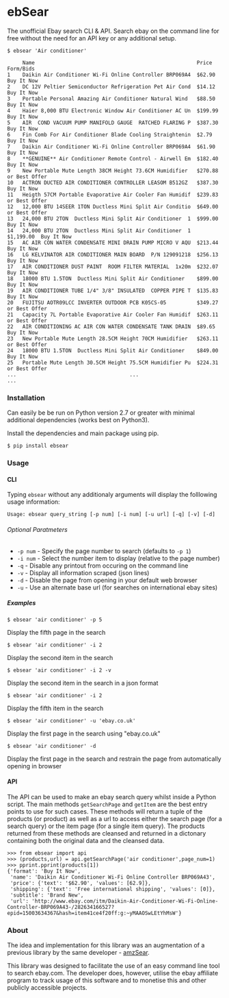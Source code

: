 # ebSear

The unofficial Ebay search CLI & API. Search ebay on the command line for free without the need for an API key or any additional setup.


```
$ ebsear 'Air conditioner'
```


```
     Name                                                     Price      Form/Bids
1    Daikin Air Conditioner Wi-Fi Online Controller BRP069A4  $62.90     Buy It Now
2    DC 12V Peltier Semiconductor Refrigeration Pet Air Cond  $14.12     Buy It Now
3    Portable Personal Amazing Air Conditioner Natural Wind   $88.50     Buy It Now
4    Haier 8,000 BTU Electronic Window Air Conditioner AC Un  $199.99    Buy It Now
5    AIR  COND VACUUM PUMP MANIFOLD GAUGE  RATCHED FLARING P  $387.30    Buy It Now
6    Fin Comb For Air Conditioner Blade Cooling Straightenin  $2.79      Buy It Now
7    Daikin Air Conditioner Wi-Fi Online Controller BRP069A4  $61.90     Buy It Now
8    **GENUINE** Air Conditioner Remote Control - Airwell Em  $182.40    Buy It Now
9    New Portable Mute Length 38CM Height 73.6CM Humidifier   $270.88    or Best Offer
10   ACTRON DUCTED AIR CONDITIONER CONTROLLER LEASOM B512GZ   $387.30    Buy It Now
11   Heigth 57CM Portable Evaporative Air Cooler Fan Humidif  $239.83    or Best Offer
12   12,000 BTU 14SEER 1TON Ductless Mini Split Air Conditio  $649.00    or Best Offer
13   24,000 BTU 2TON  Ductless Mini Split Air Conditioner  1  $999.00    Buy It Now
14   24,000 BTU 2TON  Ductless Mini Split Air Conditioner  1  $1,199.00  Buy It Now
15   AC AIR CON WATER CONDENSATE MINI DRAIN PUMP MICRO V AQU  $213.44    Buy It Now
16   LG KELVINATOR AIR CONDITIONER MAIN BOARD  P/N 129091218  $256.13    Buy It Now
17   AIR CONDITIONER DUST PAINT  ROOM FILTER MATERIAL  1x20m  $232.07    Buy It Now
18   18000 BTU 1.5TON  Ductless Mini Split Air Conditioner    $899.00    Buy It Now
19   AIR CONDITIONER TUBE 1/4" 3/8" INSULATED  COPPER PIPE T  $135.83    Buy It Now
20   FUJITSU AOTR09LCC INVERTER OUTDOOR PCB K05CS-05          $349.27    or Best Offer
21   Capacity 7L Portable Evaporative Air Cooler Fan Humidif  $263.11    or Best Offer
22   AIR CONDITIONING AC AIR CON WATER CONDENSATE TANK DRAIN  $89.65     Buy It Now
23   New Portable Mute Length 28.5CM Height 70CM Humidifier   $263.11    or Best Offer
24   18000 BTU 1.5TON  Ductless Mini Split Air Conditioner    $849.00    Buy It Now
25   Portable Mute Length 30.5CM Height 75.5CM Humidifier Pu  $224.31    or Best Offer
...										...									...
```

### Installation

Can easily be be run on Python version 2.7 or greater with minimal additional dependencies (works best on Python3).

Install the dependencies and main package using pip.

```
$ pip install ebsear
```

### Usage

#### CLI
Typing `ebsear` without any additionaly arguments will display the folllowing usage information:

```
Usage: ebsear query_string [-p num] [-i num] [-u url] [-q] [-v] [-d]
```
###### Optional Paratmeters
- `-p num` - Specify the page number to search (defaults to `-p 1`)
- `-i num` - Select the number item to display (relative to the page number)
- `-q` - Disable any printout from occuring on the command line
- `-v` - Display all information scraped (json lines)
- `-d` - Disable the page from opening in your default web browser
- `-u` - Use an alternate base url (for searches on international ebay sites)

##### Examples
```
$ ebsear 'air conditioner' -p 5
```
Display the fifth page in the search


```
$ ebsear 'air conditioner' -i 2
```
Display the second item in the search


```
$ ebsear 'air conditioner' -i 2 -v
```
Display the second item in the search in a json format


```
$ ebsear 'air conditioner' -i 2
```
Display the fifth item in the search


```
$ ebsear 'air conditioner' -u 'ebay.co.uk'
```
Display the first page in the search using "ebay.co.uk"


```
$ ebsear 'air conditioner' -d
```
Display the first page in the search and restrain the page from automatically opening in browser


#### API
The API can be used to make an ebay search query whilst inside a Python script. The main methods `getSearchPage` and `getItem` are the best entry points to use for such cases. These methods will return a tuple of the products (or product) as well as a url to access either the search page (for a search query) or the item page (for a single item query). The products returned from these methods are cleansed and returned in a dictonary containing both the original data and the cleansed data.

```
>>> from ebsear import api
>>> (products,url) = api.getSearchPage('air conditioner',page_num=1)
>>> pprint.pprint(products[1])
{'format': 'Buy It Now',
 'name': 'Daikin Air Conditioner Wi-Fi Online Controller BRP069A43',
 'price': {'text': '$62.90', 'values': [62.9]},
 'shipping': {'text': 'Free international shipping', 'values': [0]},
 'subtitle': 'Brand New',
 'url': 'http://www.ebay.com/itm/Daikin-Air-Conditioner-Wi-Fi-Online-Controller-BRP069A43-/282634166527?epid=15003634367&hash=item41ce4f20ff:g:~yMAAOSwLEtYhMsW'}
```

### About
The idea and implementation for this library was an augmentation of a previous library by the same developer - [amzSear](https://github.com/asherAgs/amzSear).

This library was designed to facilitate the use of an easy command line tool to search ebay.com. The developer does, however, utilise the ebay affiliate program to track usage of this software and to monetise this and other publicly accessible projects.
